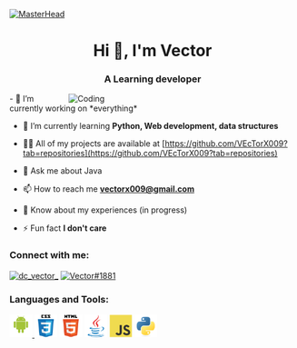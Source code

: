 [![MasterHead](https://i.ytimg.com/vi/7WglOFRnDEE/maxresdefault.jpg)]()
<h1 align="center">Hi 👋, I'm Vector</h1>
<h3 align="center">A Learning developer</h3>
<img align="right" alt="Coding" width="400" src="https://mir-s3-cdn-cf.behance.net/project_modules/max_1200/1a9df897809751.5ecdef411c340.gif"/>
- 🔭 I’m currently working on *everything*

- 🌱 I’m currently learning **Python, Web development, data structures**

- 👨‍💻 All of my projects are available at [https://github.com/VEcTorX009?tab=repositories](https://github.com/VEcTorX009?tab=repositories)

- 💬 Ask me about Java

- 📫 How to reach me **vectorx009@gmail.com**

- 📄 Know about my experiences (in progress)

- ⚡ Fun fact **I don't care**

<h3 align="left">Connect with me:</h3>
<p align="left">
<a href="https://instagram.com/dc_vector_" target="blank"><img align="center" src="https://raw.githubusercontent.com/rahuldkjain/github-profile-readme-generator/master/src/images/icons/Social/instagram.svg" alt="dc_vector_" height="30" width="40" /></a>
<a href="https://discord.gg/Vector#1881" target="blank"><img align="center" src="https://raw.githubusercontent.com/rahuldkjain/github-profile-readme-generator/master/src/images/icons/Social/discord.svg" alt="Vector#1881" height="30" width="40" /></a>
</p>

<h3 align="left">Languages and Tools:</h3>
<p align="left"> <a href="https://developer.android.com" target="_blank" rel="noreferrer"> <img  style = "text-decoration:none" src="https://raw.githubusercontent.com/devicons/devicon/master/icons/android/android-original-wordmark.svg" alt="android" width="40" height="40"/> </a> <a href="https://www.w3schools.com/css/" style = "text-decoration:none" target="_blank" rel="noreferrer"> <img  style = "text-decoration:none" src="https://raw.githubusercontent.com/devicons/devicon/master/icons/css3/css3-original-wordmark.svg" alt="css3" width="40" height="40"/> </a> <a style = "text-decoration:none" href="https://www.w3.org/html/" target="_blank" rel="noreferrer"> <img style = "text-decoration:none"src="https://raw.githubusercontent.com/devicons/devicon/master/icons/html5/html5-original-wordmark.svg" alt="html5" width="40" height="40"/> </a> <a style = "text-decoration:none" href="https://www.java.com" target="_blank" rel="noreferrer"> <img style = "text-decoration:none" src="https://raw.githubusercontent.com/devicons/devicon/master/icons/java/java-original.svg" alt="java" width="40" height="40"/> </a> <a style = "text-decoration:none" href="https://developer.mozilla.org/en-US/docs/Web/JavaScript" target="_blank" rel="noreferrer"> <img style = "text-decoration:none" src="https://raw.githubusercontent.com/devicons/devicon/master/icons/javascript/javascript-original.svg" alt="javascript" width="40" height="40"/> </a> <a style = "text-decoration:none" href="https://www.python.org" target="_blank" rel="noreferrer"> <img style = "text-decoration:none" src="https://raw.githubusercontent.com/devicons/devicon/master/icons/python/python-original.svg" alt="python" width="40" height="40"/> </a> </p>
